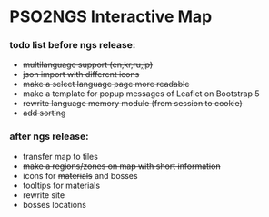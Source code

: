 # PSO2NGS Interactive Map

### todo list before ngs release:
- ~~multilanguage support (en,kr,ru,jp)~~
- ~~json import with different icons~~
- ~~make a select language page more readable~~
- ~~make a template for popup messages of Leaflet on Bootstrap 5~~
- ~~rewrite language memory module (from session to cookie)~~
- ~~add sorting~~

### after ngs release:
- transfer map to tiles
- ~~make a regions/zones on map with short information~~
- icons for ~~materials~~ and bosses
- tooltips for materials
- rewrite site
- bosses locations
